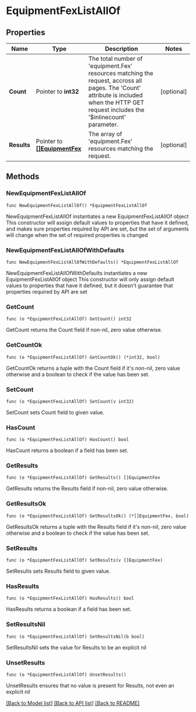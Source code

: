 # EquipmentFexListAllOf

## Properties

Name | Type | Description | Notes
------------ | ------------- | ------------- | -------------
**Count** | Pointer to **int32** | The total number of &#39;equipment.Fex&#39; resources matching the request, accross all pages. The &#39;Count&#39; attribute is included when the HTTP GET request includes the &#39;$inlinecount&#39; parameter. | [optional] 
**Results** | Pointer to [**[]EquipmentFex**](equipment.Fex.md) | The array of &#39;equipment.Fex&#39; resources matching the request. | [optional] 

## Methods

### NewEquipmentFexListAllOf

`func NewEquipmentFexListAllOf() *EquipmentFexListAllOf`

NewEquipmentFexListAllOf instantiates a new EquipmentFexListAllOf object
This constructor will assign default values to properties that have it defined,
and makes sure properties required by API are set, but the set of arguments
will change when the set of required properties is changed

### NewEquipmentFexListAllOfWithDefaults

`func NewEquipmentFexListAllOfWithDefaults() *EquipmentFexListAllOf`

NewEquipmentFexListAllOfWithDefaults instantiates a new EquipmentFexListAllOf object
This constructor will only assign default values to properties that have it defined,
but it doesn't guarantee that properties required by API are set

### GetCount

`func (o *EquipmentFexListAllOf) GetCount() int32`

GetCount returns the Count field if non-nil, zero value otherwise.

### GetCountOk

`func (o *EquipmentFexListAllOf) GetCountOk() (*int32, bool)`

GetCountOk returns a tuple with the Count field if it's non-nil, zero value otherwise
and a boolean to check if the value has been set.

### SetCount

`func (o *EquipmentFexListAllOf) SetCount(v int32)`

SetCount sets Count field to given value.

### HasCount

`func (o *EquipmentFexListAllOf) HasCount() bool`

HasCount returns a boolean if a field has been set.

### GetResults

`func (o *EquipmentFexListAllOf) GetResults() []EquipmentFex`

GetResults returns the Results field if non-nil, zero value otherwise.

### GetResultsOk

`func (o *EquipmentFexListAllOf) GetResultsOk() (*[]EquipmentFex, bool)`

GetResultsOk returns a tuple with the Results field if it's non-nil, zero value otherwise
and a boolean to check if the value has been set.

### SetResults

`func (o *EquipmentFexListAllOf) SetResults(v []EquipmentFex)`

SetResults sets Results field to given value.

### HasResults

`func (o *EquipmentFexListAllOf) HasResults() bool`

HasResults returns a boolean if a field has been set.

### SetResultsNil

`func (o *EquipmentFexListAllOf) SetResultsNil(b bool)`

 SetResultsNil sets the value for Results to be an explicit nil

### UnsetResults
`func (o *EquipmentFexListAllOf) UnsetResults()`

UnsetResults ensures that no value is present for Results, not even an explicit nil

[[Back to Model list]](../README.md#documentation-for-models) [[Back to API list]](../README.md#documentation-for-api-endpoints) [[Back to README]](../README.md)


